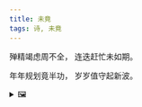```yaml
---
title: 未竟
tags: 诗, 未竟
---
```


殚精竭虑周不全，
连迭赶忙未如期。

年年规划竟半功，
岁岁值守起新波。

<details><summary>🖼️</summary>

![](writings/images/2016-01-02-wei-jing.JPG)

</details>